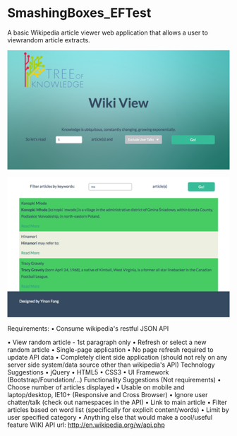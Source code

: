 SmashingBoxes_EFTest
====================

A basic Wikipedia article viewer web application that allows a user to viewrandom article extracts.

![screenshot 01](WikiView/image/screenshot01.png)

![screenshot 02](WikiView/image/screenshot02.png)


Requirements:
• Consume wikipedia's restful JSON API

• View random article - 1st paragraph only
• Refresh or select a new random article
• Single-page application
• No page refresh required to update API data
• Completely client side application (should not rely on any server side
system/data source other than wikipedia's API)
Technology Suggestions
• jQuery
• HTML5
• CSS3
• UI Framework (Bootstrap/Foundation/...)
Functionality
Suggestions (Not requirements)
• Choose number of articles displayed
• Usable on mobile and laptop/desktop, IE10+ (Responsive and Cross
Browser)
• Ignore user chatter/talk (check out namespaces in the API)
• Link to main article
• Filter articles based on word list (specifically for explicit content/words) • Limit by user specified category
• Anything else that would make a cool/useful feature
WIKI API url: http://en.wikipedia.org/w/api.php